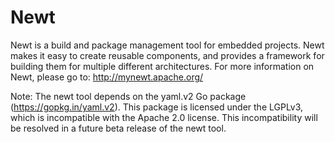 # Newt

Newt is a build and package management tool for embedded projects. Newt makes
it easy to create reusable components, and provides a framework for building
them for multiple different architectures. For more information on Newt, please
go to: http://mynewt.apache.org/

Note: The newt tool depends on the yaml.v2 Go package
(https://gopkg.in/yaml.v2).  This package is licensed under the LGPLv3, which
is incompatible with the Apache 2.0 license.  This incompatibility will be
resolved in a future beta release of the newt tool.
